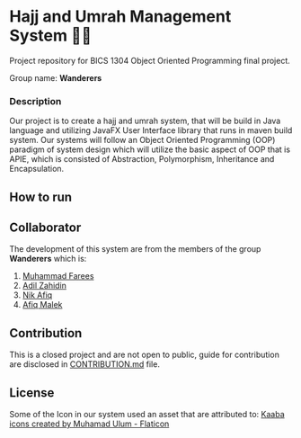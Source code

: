 # Hajj and Umrah Management System 🕌🕋

Project repository for BICS 1304 Object Oriented Programming final project.

Group name: **Wanderers**
### Description
Our project is to create a hajj and umrah system, that will be build in Java language and utilizing JavaFX User Interface library that runs in maven build system. Our systems will follow an Object Oriented Programming (OOP) paradigm of system design which will utilize the basic aspect of OOP that is APIE, which is consisted of Abstraction, Polymorphism, Inheritance and Encapsulation.

## How to run 

## Collaborator 
The development of this system are from the members of the group **Wanderers** which is: 

1. [Muhammad Farees](https://github.com/fareesafandi)
2. [Adil Zahidin](https://github.com/adilzahidin)
3. [Nik Afiq](https://github.com/NikaaAfiq)
4. [Afiq Malek](https://github.com/afqmlk)

## Contribution 

This is a closed project and are not open to public, guide for contribution are disclosed in [CONTRIBUTION.md](https://github.com/fareesafandi/hajj-umrah-OOP-Project/blob/main/docs/CONTRIBUTION.md) file.

## License

Some of the Icon in our system used an asset that are attributed to: 
<a href="https://www.flaticon.com/free-icons/kaaba" title="kaaba icons">Kaaba icons created by Muhamad Ulum - Flaticon</a>

